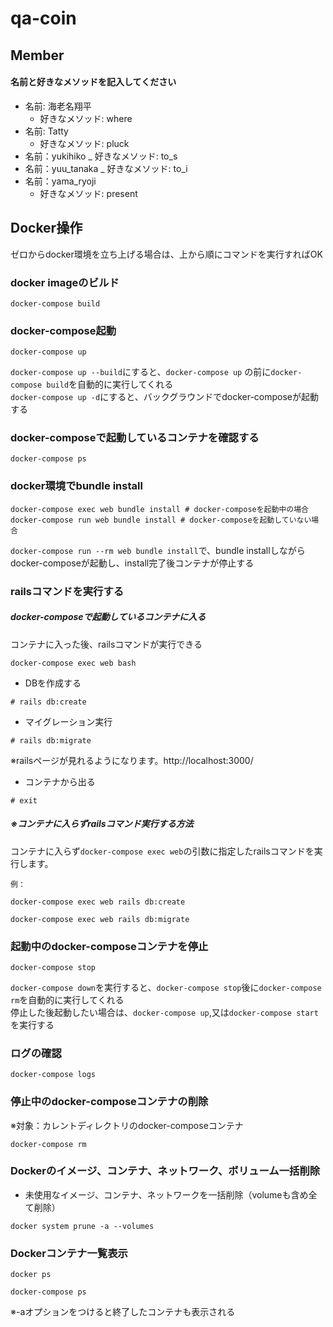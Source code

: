# qa-coin

## Member
#### 名前と好きなメソッドを記入してください
- 名前: 海老名翔平
  - 好きなメソッド: where
- 名前: Tatty
  - 好きなメソッド: pluck
- 名前：yukihiko
  _ 好きなメソッド: to_s
- 名前：yuu_tanaka
  _ 好きなメソッド: to_i
- 名前：yama_ryoji
  - 好きなメソッド: present

## Docker操作
ゼロからdocker環境を立ち上げる場合は、上から順にコマンドを実行すればOK
### docker imageのビルド
```
docker-compose build
```
### docker-compose起動
```
docker-compose up
```
`docker-compose up --build`にすると、`docker-compose up` の前に`docker-compose build`を自動的に実行してくれる  
`docker-compose up -d`にすると、バックグラウンドでdocker-composeが起動する  

### docker-composeで起動しているコンテナを確認する
```
docker-compose ps
```

### docker環境でbundle install 
```
docker-compose exec web bundle install # docker-composeを起動中の場合
docker-compose run web bundle install # docker-composeを起動していない場合
```
`docker-compose run --rm web bundle install`で、bundle installしながらdocker-composeが起動し、install完了後コンテナが停止する 
### railsコマンドを実行する
##### docker-composeで起動しているコンテナに入る
コンテナに入った後、railsコマンドが実行できる
```
docker-compose exec web bash
```
- DBを作成する
```
# rails db:create
```
- マイグレーション実行
```
# rails db:migrate
```
※railsページが見れるようになります。http://localhost:3000/

- コンテナから出る
```
# exit
```
##### ※コンテナに入らずrailsコマンド実行する方法
コンテナに入らず`docker-compose exec web`の引数に指定したrailsコマンドを実行します。
```
例：  

docker-compose exec web rails db:create  

docker-compose exec web rails db:migrate  
```
### 起動中のdocker-composeコンテナを停止
```
docker-compose stop
```
`docker-compose down`を実行すると、`docker-compose stop`後に`docker-compose rm`を自動的に実行してくれる  
停止した後起動したい場合は、`docker-compose up`,又は`docker-compose start`を実行する

### ログの確認
```
docker-compose logs
```
### 停止中のdocker-composeコンテナの削除
※対象：カレントディレクトリのdocker-composeコンテナ
```
docker-compose rm
```
### Dockerのイメージ、コンテナ、ネットワーク、ボリューム一括削除
- 未使用なイメージ、コンテナ、ネットワークを一括削除（volumeも含め全て削除）
```
docker system prune -a --volumes
```
### Dockerコンテナ一覧表示
```
docker ps

docker-compose ps
```
※-aオプションをつけると終了したコンテナも表示される
